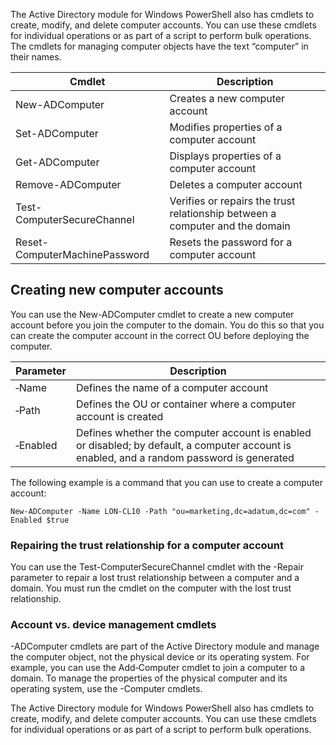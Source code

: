 The Active Directory module for Windows PowerShell also has cmdlets to create, modify, and delete computer accounts. You can use these cmdlets for individual operations or as part of a script to perform bulk operations. The cmdlets for managing computer objects have the text “computer” in their names.

|Cmdlet|	Description|
| --- | --- |
|New-ADComputer|	Creates a new computer account|
|Set-ADComputer|	Modifies properties of a computer account|
|Get-ADComputer|	Displays properties of a computer account|
|Remove-ADComputer|	Deletes a computer account|
|Test-ComputerSecureChannel|	Verifies or repairs the trust relationship between a computer and the domain|
|Reset-ComputerMachinePassword|	Resets the password for a computer account|

## Creating new computer accounts
You can use the New-ADComputer cmdlet to create a new computer account before you join the computer to the domain. You do this so that you can create the computer account in the correct OU before deploying the computer.

|Parameter|	Description|
| --- | --- |
|‑Name|	Defines the name of a computer account|
|‑Path|	Defines the OU or container where a computer account is created|
|‑Enabled|	Defines whether the computer account is enabled or disabled; by default, a computer account is enabled, and a random password is generated|

The following example is a command that you can use to create a computer account:

``` pwsh
New-ADComputer -Name LON-CL10 -Path "ou=marketing,dc=adatum,dc=com" -Enabled $true
```

### Repairing the trust relationship for a computer account
You can use the Test-ComputerSecureChannel cmdlet with the -Repair parameter to repair a lost trust relationship between a computer and a domain. You must run the cmdlet on the computer with the lost trust relationship.

### Account vs. device management cmdlets
-ADComputer cmdlets are part of the Active Directory module and manage the computer object, not the physical device or its operating system. For example, you can use the Add‑Computer cmdlet to join a computer to a domain. To manage the properties of the physical computer and its operating system, use the -Computer cmdlets.

The Active Directory module for Windows PowerShell also has cmdlets to create, modify, and delete computer accounts. You can use these cmdlets for individual operations or as part of a script to perform bulk operations.